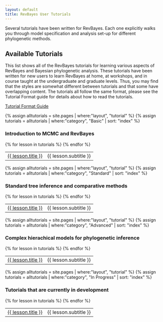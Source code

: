 ```yaml
---
layout: default
title: RevBayes User Tutorials
---
```



Several tutorials have been written for RevBayes. Each one explicitly walks you through model specification and analysis set-up for different phylogenetic methods.


## Available Tutorials

This list shows all of the RevBayes tutorials for learning various aspects of RevBayes and Bayesian phylogenetic analysis. 
These tutorials have been written for new users to learn RevBayes at home, at workshops, and in course taught at the undergraduate and graduate levels. 
Thus, you may find that the styles are somewhat different between tutorials and that some  have overlapping content. 
The tutorials all follow the same format, please see the Tutorial Format guide for details about how to read the tutorials.

<a href="{{ site.baseurl }}{{ page.url }}format" class="btn btn-info" role="button">Tutorial Format Guide</a>

{% assign alltutorials = site.pages | where:"layout", "tutorial" %}
{% assign tutorials = alltutorials | where:"category", "Basic" | sort: "index" %}
<h3>Introduction to MCMC and RevBayes</h3>
<table class="table table-striped">
{% for lesson in tutorials %}
<tr>
<td class="col-sm-3">
<a href="{{ site.baseurl }}{{ lesson.url }}">{{ lesson.title }}</a>
</td>
<td class="col-sm-3">{{ lesson.subtitle }}</td>
</tr>
{% endfor %}
</table>

{% assign alltutorials = site.pages | where:"layout", "tutorial" %}
{% assign tutorials = alltutorials | where:"category", "Standard" | sort: "index" %}
<h3>Standard tree inference and comparative methods</h3>
<table class="table table-striped">
{% for lesson in tutorials %}
<tr>
<td class="col-sm-3">
<a href="{{ site.baseurl }}{{ lesson.url }}">{{ lesson.title }}</a>
</td>
<td class="col-sm-3">{{ lesson.subtitle }}</td>
</tr>
{% endfor %}
</table>

{% assign alltutorials = site.pages | where:"layout", "tutorial" %}
{% assign tutorials = alltutorials | where:"category", "Advanced" | sort: "index" %}
<h3>Complex hierachical models for phylogenetic inference</h3>
<table class="table table-striped">
{% for lesson in tutorials %}
<tr>
<td class="col-sm-3">
<a href="{{ site.baseurl }}{{ lesson.url }}">{{ lesson.title }}</a>
</td>
<td class="col-sm-3">{{ lesson.subtitle }}</td>
</tr>
{% endfor %}
</table>

{% assign alltutorials = site.pages | where:"layout", "tutorial" %}
{% assign tutorials = alltutorials | where:"category", "In Progress" | sort: "index" %}
<h3>Tutorials that are currently in development</h3>
<table class="table table-striped">
{% for lesson in tutorials %}
<tr>
<td class="col-sm-3">
<a href="{{ site.baseurl }}{{ lesson.url }}">{{ lesson.title }}</a>
</td>
<td class="col-sm-3">{{ lesson.subtitle }}</td>
</tr>
{% endfor %}
</table>


